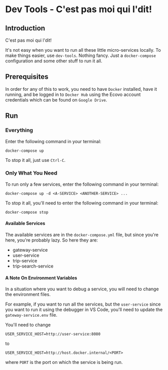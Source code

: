 # Dev Tools - C'est pas moi qui l'dit!
## Introduction 
C'est pas moi qui l'dit!

It's not easy when you want to run all these little micro-services locally. To make things easier, use `dev-tools`. Nothing fancy. Just a `docker-compose` configuration and some other stuff to run it all.

## Prerequisites
In order for any of this to work, you need to have `Docker` installed, have it running, and be logged in to `Docker Hub` using the Ecovo account credentials which can be found on `Google Drive`.

## Run
### Everything
Enter the following command in your terminal:

```
docker-compose up
```

To stop it all, just use `Ctrl-C`.

### Only What You Need
To run only a few services, enter the following command in your terminal:

```
docker-compose up -d <A-SERVICE> <ANOTHER-SERVICE> ...
```

To stop it all, you'll need to enter the following command in your terminal:

```
docker-compose stop
```

#### Available Services
The available services are in the `docker-compose.yml` file, but since you're here, you're probably lazy. So here they are:
* gateway-service
* user-service
* trip-service
* trip-search-service

#### A Note On Environment Variables
In a situation where you want to debug a service, you will need to change the environment files.

For example, if you want to run all the services, but the `user-service` since you want to run it using the debugger in VS Code, you'll need to update the `gateway-service.env` file.

You'll need to change

```
USER_SERVICE_HOST=http://user-service:8080
```

to

```
USER_SERVICE_HOST=http://host.docker.internal/<PORT>
```

where `PORT` is the port on which the service is being run.